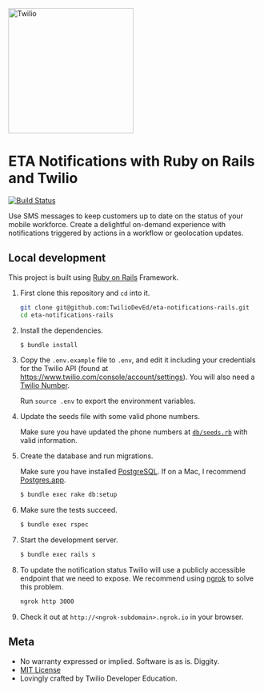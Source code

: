 <a href="https://www.twilio.com">
  <img src="https://static0.twilio.com/marketing/bundles/marketing/img/logos/wordmark-red.svg" alt="Twilio" width="250" />
</a>

# ETA Notifications with Ruby on Rails and Twilio

[![Build Status](https://travis-ci.org/TwilioDevEd/eta-notifications-rails.svg?branch=master)](https://travis-ci.org/TwilioDevEd/eta-notifications-rails)

Use SMS messages to keep customers up to date on the status of your mobile
workforce. Create a delightful on-demand experience with notifications triggered
by actions in a workflow or geolocation updates.

## Local development

This project is built using [Ruby on Rails](http://rubyonrails.org/) Framework.

1. First clone this repository and `cd` into it.

   ```bash
   git clone git@github.com:TwilioDevEd/eta-notifications-rails.git
   cd eta-notifications-rails
   ```

1. Install the dependencies.

   ```bash
   $ bundle install
   ```

1. Copy the `.env.example` file to `.env`, and edit it including your credentials
   for the Twilio API (found at https://www.twilio.com/console/account/settings).
   You will also need a [Twilio Number](https://www.twilio.com/console/phone-numbers/incoming).

   Run `source .env` to export the environment variables.

1. Update the seeds file with some valid phone numbers.

   Make sure you have updated the phone numbers at [`db/seeds.rb`](db/seeds.rb)
   with valid information.

1. Create the database and run migrations.

   Make sure you have installed [PostgreSQL](http://www.postgresql.org/). If on
   a Mac, I recommend [Postgres.app](http://postgresapp.com).

   ```bash
   $ bundle exec rake db:setup
   ```

1. Make sure the tests succeed.

   ```bash
   $ bundle exec rspec
   ```

1. Start the development server.

   ```bash
   $ bundle exec rails s
   ```

1. To update the notification status Twilio will use a publicly accessible
   endpoint that we need to expose. We recommend using
   [ngrok](https://www.twilio.com/blog/2013/10/test-your-webhooks-locally-with-ngrok.html)
   to solve this problem.

   ```bash
   ngrok http 3000
   ```

1. Check it out at `http://<ngrok-subdomain>.ngrok.io` in your browser.

## Meta

* No warranty expressed or implied. Software is as is. Diggity.
* [MIT License](http://www.opensource.org/licenses/mit-license.html)
* Lovingly crafted by Twilio Developer Education.

